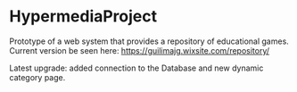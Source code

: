 # HypermediaProject

Prototype of a web system that provides a repository of educational games. Current version be seen here: https://guilimajg.wixsite.com/repository/

Latest upgrade: added connection to the Database and new dynamic category page. 
